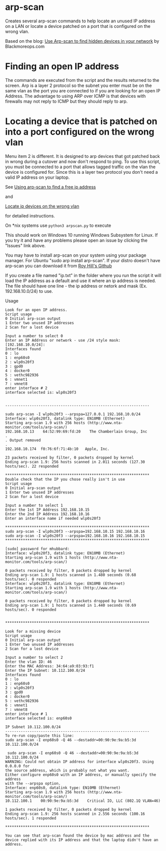 # arp-scan
Creates several arp-scan commands to help locate an unused IP address on a LAN or locate a device patched on a port that is configured on the wrong vlan.

Based on the blog:
[Use Arp-scan to find hidden devices in your network](https://www.blackmoreops.com/2015/12/31/use-arp-scan-to-find-hidden-devices-in-your-network/) by Blackmoreops.com

# Finding an open IP address
The commands are executed from the script and the results returned to the screen. Arp is a layer 2 protocol so the subnet you enter must be on the same vlan as the port you are connected to if you are looking for an open IP Address. The advantage to using ARP over ICMP is that devices with firewalls may not reply to ICMP but they should reply to arp. 

# Locating a device that is patched on into a port configured on the wrong vlan
Menu item 2 is different. It is designed to arp devices that got patched back in wrong during a cutover and now don't respond to ping. To use this script, you must be connected to a port that allows tagged traffic on the vlan the device is configured for. Since this is a layer two protocol you don't need a valid IP address on your laptop.

See 
[Using arp-scan to find a free ip address](https://mwhubbard.blogspot.com/2017/04/using-arp-scan-to-find-free-ip-address.html) 

and

[Locate ip devices on the wrong vlan](https://mwhubbard.blogspot.com/2019/02/locate-ip-devices-on-wrong-vlan.html)

for detailed instructions.

On *nix systems use ```python3 arpscan.py``` to execute

This should work on Windows 10 running Windows Subsystem for Linux. If you try it and have any problems please open an issue by clicking the "Issues" link above.

You may have to install arp-scan on your system using your package manager. For Ubuntu "sudo arp install arp-scan".
If your distro doesn't have arp-scan you can download it from [Roy Hill's Github](https://github.com/royhills/arp-scan)

If you create a file named "ip.txt" in the folder where you run the script it will load the 
IP address as a default and use it where an ip address is needed. The file should have one 
line - the ip address or netork and mask (Ex. 192.168.10.0/24) to use.

Usage
```
Look for an open IP address.
Script usage
0 Initial arp-scan output
1 Enter two unused IP addresses
2 Scan for a lost device

Input a number to select 0
Enter an IP Address or network - use /24 style mask: [192.168.10.0/24]: 
Interfaces found
0 : lo
1 : enp60s0
2 : wlp0s20f3
3 : gpd0
4 : docker0
5 : vethc982936
6 : vmnet1
7 : vmnet8
enter interface # 2
interface selected is: wlp0s20f3


-----------------------------------------------------------------

sudo arp-scan -I wlp0s20f3 --arpspa=127.0.0.1 192.168.10.0/24
Interface: wlp0s20f3, datalink type: EN10MB (Ethernet)
Starting arp-scan 1.9 with 256 hosts (http://www.nta-monitor.com/tools/arp-scan/)
192.168.10.13    64:52:99:69:fd:20    The Chamberlain Group, Inc
.
. Output removed
.
192.168.10.174	f0:76:6f:71:4b:10	Apple, Inc.

23 packets received by filter, 0 packets dropped by kernel
Ending arp-scan 1.9: 256 hosts scanned in 2.011 seconds (127.30 hosts/sec). 22 responded

*****************************************************************
Double check that the IP you chose really isn't in use
Script usage
0 Initial arp-scan output
1 Enter two unused IP addresses
2 Scan for a lost device

Input a number to select 1
Enter the 1st IP Address 192.168.10.15
Enter the 2nd IP Address 192.168.10.16
Enter an interface name if needed wlp0s20f3

*****************************************************************
sudo arp-scan -I wlp0s20f3 --arpspa=192.168.10.15 192.168.10.16
sudo arp-scan -I wlp0s20f3 --arpspa=192.168.10.16 192.168.10.15
*****************************************************************

[sudo] password for mhubbard: 
Interface: wlp0s20f3, datalink type: EN10MB (Ethernet)
Starting arp-scan 1.9 with 1 hosts (http://www.nta-monitor.com/tools/arp-scan/)

0 packets received by filter, 0 packets dropped by kernel
Ending arp-scan 1.9: 1 hosts scanned in 1.480 seconds (0.68 hosts/sec). 0 responded
Interface: wlp0s20f3, datalink type: EN10MB (Ethernet)
Starting arp-scan 1.9 with 1 hosts (http://www.nta-monitor.com/tools/arp-scan/)

0 packets received by filter, 0 packets dropped by kernel
Ending arp-scan 1.9: 1 hosts scanned in 1.440 seconds (0.69 hosts/sec). 0 responded


*****************************************************************

Look for a missing device
Script usage
0 Initial arp-scan output
1 Enter two unused IP addresses
2 Scan for a lost device

Input a number to select 2
Enter the vlan ID: 46
Enter the MAC Address: 34:64:a9:03:93:f1
Enter the IP Subnet: 10.112.100.0/24
Interfaces found
0 : lo
1 : enp60s0
2 : wlp0s20f3
3 : gpd0
4 : docker0
5 : vethc982936
6 : vmnet1
7 : vmnet8
enter interface # 1
interface selected is: enp60s0

IP Subnet 10.112.100.0/24
-----------------------------------------------------------------
To re-run copy/paste this line:
sudo arp-scan -I enp60s0 -Q 46 --destaddr=00:90:9e:9a:b5:3d 10.112.100.0/24

 sudo arp-scan -I enp60s0 -Q 46 --destaddr=00:90:9e:9a:b5:3d 10.112.100.0/24
WARNING: Could not obtain IP address for interface wlp0s20f3. Using 0.0.0.0 for
the source address, which is probably not what you want.
Either configure enp60s0 with an IP address, or manually specify the address
with the --arpspa option.
Interface: enp60s0, datalink type: EN10MB (Ethernet)
Starting arp-scan 1.9 with 256 hosts (http://www.nta-monitor.com/tools/arp-scan/)
10.112.100.1    00:90:9e:9a:b5:3d    Critical IO, LLC (802.1Q VLAN=46)

1 packets received by filter, 0 packets dropped by kernel
Ending arp-scan 1.9: 256 hosts scanned in 2.556 seconds (100.16 hosts/sec). 1 responded

***************************************************************** 

You can see that arp-scan found the device by mac address and the device replied with its IP address and that the laptop didn't have an address.
```
